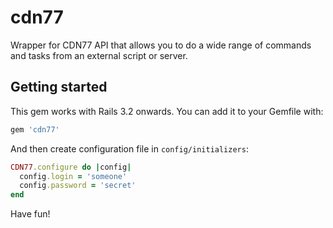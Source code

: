 # cdn77

Wrapper for CDN77 API that allows you to do a wide range of commands and tasks from an external script or server.

## Getting started

This gem works with Rails 3.2 onwards. You can add it to your Gemfile with:

```ruby
gem 'cdn77'
```

And then create configuration file in `config/initializers`:

```ruby
CDN77.configure do |config|
  config.login = 'someone'
  config.password = 'secret'
end
```

Have fun!